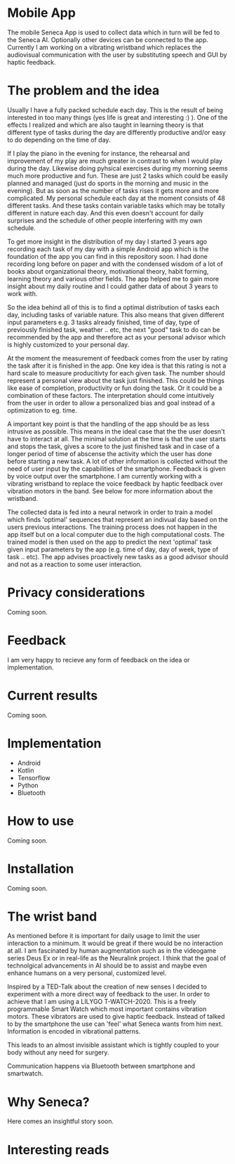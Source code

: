 # Mobile App

The mobile Seneca App is used to collect data which in turn will be fed to the Seneca AI. 
Optionally other devices can be connected to the app. Currently I am working on a vibrating 
wristband which replaces the audiovisual communication with the user by substituting speech
and GUI by haptic feedback.

# The problem and the idea

Usually I have a fully packed schedule each day. This is the result of being interested in too
many things (yes life is great and interesting :) ). One of the effects I realized and which
are also taught in learning theory is that different type of tasks during the day are differently
productive and/or easy to do depending on the time of day.

If I play the piano in the evening for instance, the rehearsal and improvement of my play are much
greater in contrast to when I would play during the day. Likewise doing pyhsical exercises during
my morning seems much more productive and fun. These are just 2 tasks which could be easily
planned and managed (just do sports in the morning and music in the evening). But as soon as the
number of tasks rises it gets more and more complicated. My personal schedule each day at the moment
consists of 48 different tasks. And these tasks contain variable tasks which may be totally different 
in nature each day. And this even doesn't account for daily surprises and the schedule of other people
interfering with my own schedule.

To get more insight in the distribution of my day I started 3 years ago recording each task of my 
day with a simple Android app which is the foundation of the app you can find in this repository 
soon. I had done recording long before on paper and with the condensed wisdom of a lot of books 
about organizational theory, motivational theory, habit forming, learning theory and various other 
fields. The app helped me to gain more insight about my daily routine and I could gather data of about 
3 years to work with.

So the idea behind all of this is to find a optimal distribution of tasks each day, including tasks
of variable nature. This also means that given different input parameters e.g. 3 tasks already finished,
time of day, type of previously finished task, weather .. etc, the next "good" task to do can be 
recommended by the app and therefore act as your personal advisor which is highly customized to
your personal day.

At the moment the measurement of feedback comes from the user by rating the task
after it is finished in the app. One key idea is that this rating is not a hard scale to measure
producitivty for each given task. The number should represent a personal view about the task just
finished. This could be things like ease of completion, productivity or fun doing the task. Or it
could be a combination of these factors. The interpretation should come intuitively from the user
in order to allow a personalized bias and goal instead of a optimization to eg. time.

A important key point is that the handling of the app should be as less intrusive as possible. This
means in the ideal case that the the user doesn't have to interact at all. The minimal solution 
at the time is that the user starts and stops the task, gives a score to the just finished task and 
in case of a longer period of time of abscense the activity which the user has done before starting 
a new task. A lot of other information is collected without the need of user input by the capabilities
of the smartphone. Feedback is given by voice output over the smartphone. I am currently working with a 
vibrating wristband to replace the voice feedback by haptic feedback over vibration motors in the 
band. See below for more information about the wristband.

The collected data is fed into a neural network in order to train a model which finds 'optimal' 
sequences that represent an indivual day based on the users previous interactions. The training
process does not happen in the app itself but on a local computer due to the high computational costs.
The trained model is then used on the app to predict the next 'optimal' task given input parameters
by the app (e.g. time of day, day of week, type of task .. etc). The app advises proactively new
tasks as a good advisor should and not as a reaction to some user interaction.

# Privacy considerations

Coming soon.

# Feedback

I am very happy to recieve any form of feedback on the idea or implementation.

# Current results

Coming soon.

# Implementation

- Android
- Kotlin
- Tensorflow
- Python
- Bluetooth

# How to use

Coming soon.

# Installation

Coming soon.

# The wrist band

As mentioned before it is important for daily usage to limit the user interaction to a minimum. It
would be great if there would be no interaction at all. I am fascinated by human augmentation such as
in the videogame series Deus Ex or in real-life as the Neuralink project. I think that the goal of
technolgical advancements in AI should be to assist and maybe even enhance humans on a very personal, 
customized level.

Inspired by a TED-Talk about the creation of new senses I decided to experiment with a more direct way
of feedback to the user. In order to achieve that I am using a LILYGO T-WATCH-2020. This is a freely
programmable Smart Watch which most important contains vibration motors. These vibrators are used to
give haptic feedback. Instead of talked to by the smartphone the use can 'feel' what Seneca wants
from him next. Information is encoded in vibrational patterns.

This leads to an almost invisible assistant which is tightly coupled to your body without any need
for surgery.

Communication happens via Bluetooth between smartphone and smartwatch.

# Why Seneca?

Here comes an insightful story soon.

# Interesting reads